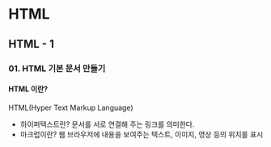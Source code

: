 # HTML
## HTML - 1
### 01. HTML 기본 문서 만들기
#### HTML 이란?
HTML(Hyper Text Markup Language)
- 하이퍼텍스트란? 문서를 서로 연결해 주는 링크를 의미한다.
- 마크럽이란? 웹 브라우저에 내용을 보여주는 텍스트, 이미지, 영상 등의 위치를 표시
